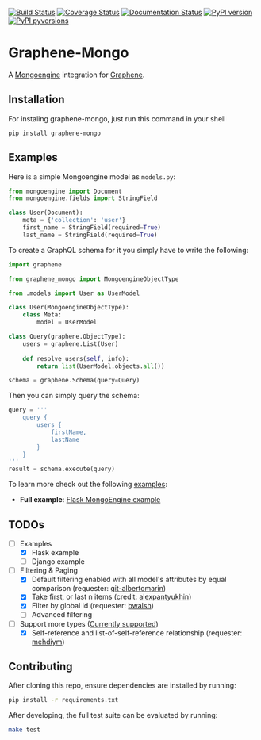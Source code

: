 [![Build Status](https://travis-ci.org/graphql-python/graphene-mongo.svg?branch=master)](https://travis-ci.org/graphql-python/graphene-mongo) [![Coverage Status](https://coveralls.io/repos/github/graphql-python/graphene-mongo/badge.svg?branch=master)](https://coveralls.io/github/graphql-python/graphene-mongo?branch=master) [![Documentation Status](https://readthedocs.org/projects/graphene-mongo/badge/?version=latest)](http://graphene-mongo.readthedocs.io/en/latest/?badge=latest) [![PyPI version](https://badge.fury.io/py/graphene-mongo.svg)](https://badge.fury.io/py/graphene-mongo) [![PyPI pyversions](https://img.shields.io/pypi/pyversions/graphene-mongo.svg)](https://pypi.python.org/pypi/graphene-mongo/)

# Graphene-Mongo

A [Mongoengine](https://mongoengine-odm.readthedocs.io/) integration for [Graphene](http://graphene-python.org/).


## Installation

For instaling graphene-mongo, just run this command in your shell

```
pip install graphene-mongo
```

## Examples

Here is a simple Mongoengine model as `models.py`:

```python
from mongoengine import Document
from mongoengine.fields import StringField

class User(Document):
    meta = {'collection': 'user'}
    first_name = StringField(required=True)
    last_name = StringField(required=True)
```

To create a GraphQL schema for it you simply have to write the following:

```python
import graphene

from graphene_mongo import MongoengineObjectType

from .models import User as UserModel

class User(MongoengineObjectType):
    class Meta:
        model = UserModel

class Query(graphene.ObjectType):
    users = graphene.List(User)
    
    def resolve_users(self, info):
    	return list(UserModel.objects.all())

schema = graphene.Schema(query=Query)
```

Then you can simply query the schema:

```python
query = '''
    query {
        users {
            firstName,
            lastName
        }
    }
'''
result = schema.execute(query)
```

To learn more check out the following [examples](examples/):

* **Full example**: [Flask MongoEngine example](examples/flask_mongoengine)

## TODOs

- [ ] Examples
    - [x] Flask example
    - [ ] Django example
- [ ] Filtering & Paging
    - [x] Default filtering enabled with all model's attributes by equal comparison (requester: [git-albertomarin](https://github.com/git-albertomarin))
    - [x] Take first, or last n items (credit: [alexpantyukhin](https://github.com/alexpantyukhin))
    - [x] Filter by global id (requester: [bwalsh](https://github.com/bwalsh))
    - [ ] Advanced filtering
- [ ] Support more types ([Currently supported](http://graphene-mongo.readthedocs.io/en/latest/fields.html#))
    - [x] Self-reference and list-of-self-reference relationship (requester: [mehdiym](https://github.com/mehdiym))

## Contributing

After cloning this repo, ensure dependencies are installed by running:

```sh
pip install -r requirements.txt
```

After developing, the full test suite can be evaluated by running:

```sh
make test
```
